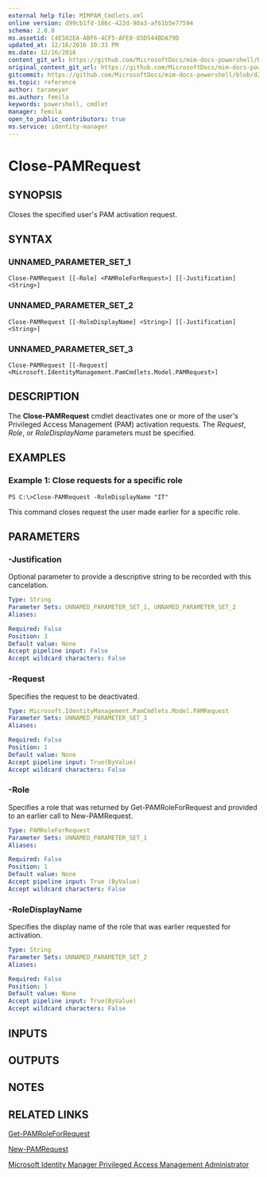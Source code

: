 ```yaml
---
external help file: MIMPAM_Cmdlets.xml
online version: d99cb1fd-186c-422d-90a3-af61b5e77594
schema: 2.0.0
ms.assetid: C4E502EA-ABF6-4CF5-AFE8-85D544BDA79D
updated_at: 12/16/2016 10:33 PM
ms.date: 12/16/2016
content_git_url: https://github.com/MicrosoftDocs/mim-docs-powershell/blob/master/mim-cmdlets/MicrosoftIdentityManager/vlatest/Close-PAMRequest.md
original_content_git_url: https://github.com/MicrosoftDocs/mim-docs-powershell/blob/master/mim-cmdlets/MicrosoftIdentityManager/vlatest/Close-PAMRequest.md
gitcommit: https://github.com/MicrosoftDocs/mim-docs-powershell/blob/d2936ea0bd6215b3aed43b77e4d364e636108a4d/mim-cmdlets/MicrosoftIdentityManager/vlatest/Close-PAMRequest.md
ms.topic: reference
author: tarameyer
ms.author: femila
keywords: powershell, cmdlet
manager: femila
open_to_public_contributors: true
ms.service: identity-manager
---
```


# Close-PAMRequest

## SYNOPSIS
Closes the specified user's PAM activation request.

## SYNTAX

### UNNAMED_PARAMETER_SET_1
```
Close-PAMRequest [[-Role] <PAMRoleForRequest>] [[-Justification] <String>]
```

### UNNAMED_PARAMETER_SET_2
```
Close-PAMRequest [[-RoleDisplayName] <String>] [[-Justification] <String>]
```

### UNNAMED_PARAMETER_SET_3
```
Close-PAMRequest [[-Request] <Microsoft.IdentityManagement.PamCmdlets.Model.PAMRequest>]
```

## DESCRIPTION
The **Close-PAMRequest** cmdlet deactivates one or more of the user's Privileged Access Management (PAM) activation requests.
The *Request*, *Role*, or *RoleDisplayName* parameters must be specified.

## EXAMPLES

### Example 1: Close requests for a specific role
```
PS C:\>Close-PAMRequest -RoleDisplayName "IT"
```

This command closes request the user made earlier for a specific role.

## PARAMETERS

### -Justification
Optional parameter to provide a descriptive string to be recorded with this cancelation.

```yaml
Type: String
Parameter Sets: UNNAMED_PARAMETER_SET_1, UNNAMED_PARAMETER_SET_2
Aliases: 

Required: False
Position: 3
Default value: None
Accept pipeline input: False
Accept wildcard characters: False
```

### -Request
Specifies the request to be deactivated.

```yaml
Type: Microsoft.IdentityManagement.PamCmdlets.Model.PAMRequest
Parameter Sets: UNNAMED_PARAMETER_SET_3
Aliases: 

Required: False
Position: 1
Default value: None
Accept pipeline input: True(ByValue)
Accept wildcard characters: False
```

### -Role
Specifies a role that was returned by Get-PAMRoleForRequest and provided to an earlier call to New-PAMRequest.

```yaml
Type: PAMRoleForRequest
Parameter Sets: UNNAMED_PARAMETER_SET_1
Aliases: 

Required: False
Position: 1
Default value: None
Accept pipeline input: True (ByValue)
Accept wildcard characters: False
```

### -RoleDisplayName
Specifies the display name of the role that was earlier requested for activation.

```yaml
Type: String
Parameter Sets: UNNAMED_PARAMETER_SET_2
Aliases: 

Required: False
Position: 1
Default value: None
Accept pipeline input: True(ByValue)
Accept wildcard characters: False
```

## INPUTS

## OUTPUTS

## NOTES

## RELATED LINKS

[Get-PAMRoleForRequest](xref:MicrosoftIdentityManager/vlatest/Get-PAMRoleForRequest.md)

[New-PAMRequest](xref:MicrosoftIdentityManager/vlatest/New-PAMRequest.md)

[Microsoft Identity Manager Privileged Access Management Administrator](xref:MicrosoftIdentityManager/vlatest/MIMPAM.md)

